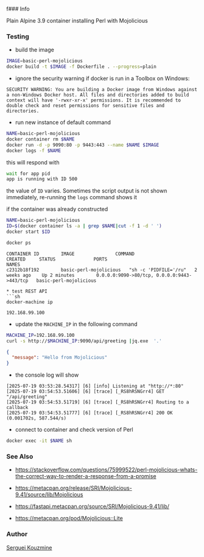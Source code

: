 f### Info

Plain Alpine 3.9 container installing Perl with Mojolicious


### Testing
* build the image
```sh
IMAGE=basic-perl-mojolicious
docker build -t $IMAGE -f Dockerfile . --progress=plain
```
* ignore the security warning if docker is run in a Toolbox on Windows:
```text
SECURITY WARNING: You are building a Docker image from Windows against a non-Windows Docker host. All files and directories added to build context will have '-rwxr-xr-x' permissions. It is recommended to double check and reset permissions for sensitive files and directories.
```
* run new instance of default command

```sh
NAME=basic-perl-mojolicious
docker container rm $NAME
docker run -d -p 9090:80 -p 9443:443 --name $NAME $IMAGE
docker logs -f $NAME
```

this will respond with
```sh
wait for app pid
app is running with ID 500
```
the value of `ID` varies. Sometimes the script output is not shown immediately, re-running the `logs` command shows it


if the container was already constructed
```sh
NAME=basic-perl-mojolicious
ID=$(docker container ls -a | grep $NAME|cut -f 1 -d ' ')
docker start $ID
```
```sh
docker ps
```
```text
CONTAINER ID        IMAGE               COMMAND                  CREATED     STATUS              PORTS                                         NAMES
c2312b18f192        basic-perl-mojolicious   "sh -c 'PIDFILE='/ru"   2 weeks ago    Up 2 minutes        0.0.0.0:9090->80/tcp, 0.0.0.0:9443->443/tcp   basic-perl-mojolicious
```

```
* test REST API
```sh
docker-machine ip
```

```text
192.168.99.100
```
* update the `MACHINE_IP` in the following command
```sh
MACHINE_IP=192.168.99.100
curl -s http://$MACHINE_IP:9090/api/greeting |jq.exe  '.'
```
```json
{
  "message": "Hello from Mojolicious"
}
```
* the console log will show
```text
[2025-07-19 03:53:28.54317] [6] [info] Listening at "http://*:80"
[2025-07-19 03:54:53.51606] [6] [trace] [_RS8hRSNGrr4] GET "/api/greeting"
[2025-07-19 03:54:53.51719] [6] [trace] [_RS8hRSNGrr4] Routing to a callback
[2025-07-19 03:54:53.51777] [6] [trace] [_RS8hRSNGrr4] 200 OK (0.001702s, 587.544/s)
```
* connect to container  and check version of Perl
```sh
docker exec -it $NAME sh
```


### See Also
  * https://stackoverflow.com/questions/75999522/perl-mojolicious-whats-the-correct-way-to-render-a-response-from-a-promise

  * https://metacpan.org/release/SRI/Mojolicious-9.41/source/lib/Mojolicious
  * https://fastapi.metacpan.org/source/SRI/Mojolicious-9.41/lib/
  * https://metacpan.org/pod/Mojolicious::Lite
### Author
[Serguei Kouzmine](kouzmine_serguei@yahoo.com)


